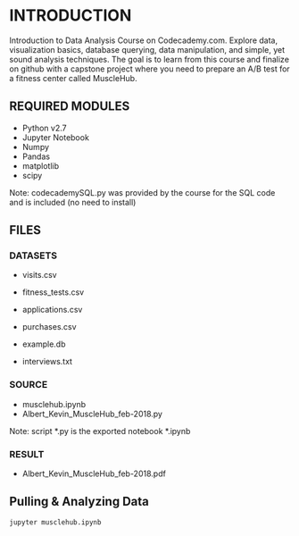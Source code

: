 INTRODUCTION
==============

Introduction to Data Analysis Course on Codecademy.com.
Explore data, visualization basics, database querying, data manipulation, and simple, yet sound analysis techniques.
The goal is to learn from this course and finalize on github with a capstone project where
you need to prepare an A/B test for a fitness center called MuscleHub.

REQUIRED MODULES
------------

 * Python v2.7
 * Jupyter Notebook
 * Numpy
 * Pandas
 * matplotlib
 * scipy

Note: codecademySQL.py was provided by the course for the SQL code and is included (no need to install)

FILES
-----------

### DATASETS
 * visits.csv
 * fitness_tests.csv
 * applications.csv
 * purchases.csv

 * example.db
 * interviews.txt

### SOURCE
 * musclehub.ipynb
 * Albert_Kevin_MuscleHub_feb-2018.py
 
 Note: script *.py is the exported notebook *.ipynb
 
### RESULT
 * Albert_Kevin_MuscleHub_feb-2018.pdf

Pulling & Analyzing Data
-----------

`jupyter musclehub.ipynb`
